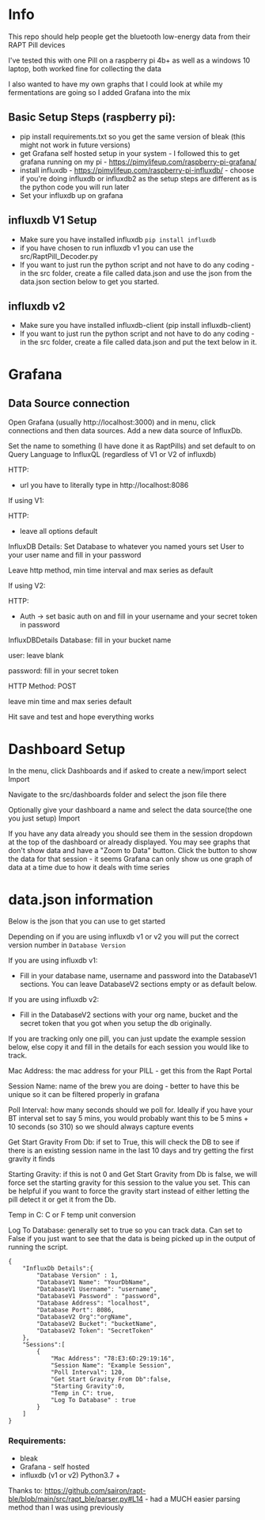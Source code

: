 # Info
This repo should help people get the bluetooth low-energy data from their RAPT Pill devices

I've tested this with one Pill on a raspberry pi 4b+ as well as a windows 10 laptop, both worked fine for collecting the data

I also wanted to have my own graphs that I could look at while my fermentations are going so I added Grafana into the mix

## Basic Setup Steps (raspberry pi):
- pip install requirements.txt so you get the same version of bleak (this might not work in future versions)
- get Grafana self hosted setup in your system - I followed this to get grafana running on my pi - https://pimylifeup.com/raspberry-pi-grafana/
- install influxdb - https://pimylifeup.com/raspberry-pi-influxdb/  - choose if you're doing influxdb or influxdb2 as the setup steps are different as is the python code you will run later
- Set your influxdb up on grafana


## influxdb V1 Setup
- Make sure you have installed influxdb  `pip install influxdb`
- if you have chosen to run influxdb v1 you can use the src/RaptPill_Decoder.py 
- If you want to just run the python script and not have to do any coding - in the src folder, create a file called data.json and use the json from the data.json section below to get you started.

## influxdb v2
- Make sure you have installed influxdb-client (pip install influxdb-client)
- If you want to just run the python script and not have to do any coding - in the src folder, create a file called data.json and put the text below in it. 

# Grafana
## Data Source connection
Open Grafana (usually http://localhost:3000) and in menu, click connections and then data sources. Add a new data source of InfluxDb.

Set the name to something (I have done it as RaptPills) and set default to on
Query Language to InfluxQL (regardless of V1 or V2 of influxdb)

HTTP:
- url you have to literally type in http://localhost:8086

If using V1:

HTTP:
- leave all options default

InfluxDB Details:
Set Database to whatever you named yours 
set User to your user name and fill in your password

Leave http method, min time interval and max series as default

If using V2:

HTTP:
- Auth -> set basic auth on and fill in your username and your secret token in password

InfluxDBDetails
Database: fill in your bucket name

user: leave blank

password: fill in your secret token

HTTP Method: POST

leave min time and max series default

Hit save and test and hope everything works

# Dashboard Setup
In the menu, click Dashboards and if asked to create a new/import select Import

Navigate to the src/dashboards folder and select the json file there

Optionally give your dashboard a name and select the data source(the one you just setup)
Import

If you have any data already you should see them in the session dropdown at the top of the dashboard or already displayed. You may see graphs that don't show data and have a "Zoom to Data" button. Click the button to show the data for that session - it seems Grafana can only show us one graph of data at a time due to how it deals with time series



# data.json information

Below is the json that you can use to get started

Depending on if you are using influxdb v1 or v2 you will put the correct version number in `Database Version`

If you are using influxdb v1:
- Fill in your database name, username and password into the DatabaseV1 sections. You can leave DatabaseV2 sections empty or as default below.

If you are using influxdb v2:
- Fill in the DatabaseV2 sections with your org name, bucket and the secret token that you got when you setup the db originally. 

If you are tracking only one pill, you can just update the example session below, else copy it and fill in the details for each session you would like to track.

Mac Address: the mac address for your PILL - get this from the Rapt Portal 

Session Name: name of the brew you are doing - better to have this be unique so it can be filtered properly in grafana

Poll Interval: how many seconds should we poll for. Ideally if you have your BT interval set to say 5 mins, you would probably want this to be 5 mins + 10 seconds (so 310) so we should always capture events

Get Start Gravity From Db: if set to True, this will check the DB to see if there is an existing session name in the last 10 days and try getting the first gravity it finds

Starting Gravity: if this is not 0 and Get Start Gravity from Db is false, we will force set the starting gravity for this session to the value you set. This can be helpful if you want to force the gravity start instead of either letting the pill detect it or get it from the Db.

Temp in C: C or F temp unit conversion

Log To Database: generally set to true so you can track data. Can set to False if you just want to see that the data is being picked up in the output of running the script.

```
{
    "InfluxDb Details":{
        "Database Version" : 1,
        "DatabaseV1 Name": "YourDbName",
        "DatabaseV1 Username": "username",
        "DatabaseV1 Password" : "password",
        "Database Address": "localhost",
        "Database Port": 8086,
        "DatabaseV2 Org":"orgName",
        "DatabaseV2 Bucket": "bucketName",
        "DatabaseV2 Token": "SecretToken"
    },
    "Sessions":[
        {
            "Mac Address": "78:E3:6D:29:19:16",
            "Session Name": "Example Session",
            "Poll Interval": 120,
            "Get Start Gravity From Db":false,
            "Starting Gravity":0,
            "Temp in C": true, 
            "Log To Database" : true
        }
    ]
}
```



### Requirements:
- bleak
- Grafana - self hosted
- influxdb (v1 or v2)
Python3.7 +

Thanks to:
https://github.com/sairon/rapt-ble/blob/main/src/rapt_ble/parser.py#L14 - had a MUCH easier parsing method than I was using previously
